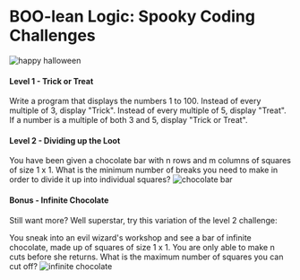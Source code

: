 # BOO-lean Logic: Spooky Coding Challenges
![happy halloween](http://sunsounds.org/sites/default/files/field/image/2015/10/happyhalloween%5B1%5D.jpg)
#### Level 1 - Trick or Treat
Write a program that displays the numbers 1 to 100.
Instead of every multiple of 3, display "Trick".
Instead of every multiple of 5, display "Treat".
If a number is a multiple of both 3 and 5, display "Trick or Treat".
#### Level 2 - Dividing up the Loot
You have been given a chocolate bar with n rows and m columns of squares of size 1 x 1.  What is the minimum number of breaks you need to make in order to divide it up into individual squares?
![chocolate bar](https://i.stack.imgur.com/TH9E2.png)
#### Bonus - Infinite Chocolate
Still want more? Well superstar, try this variation of the level 2 challenge:

You sneak into an evil wizard's workshop and see a bar of infinite chocolate, made up of squares of size 1 x 1. You are only able to make n cuts before she returns. 
What is the maximum number of squares you can cut off?
![infinite chocolate](https://hr-challenge-images.s3.amazonaws.com/halloween-party.jpg)